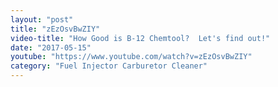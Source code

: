 ```yaml
---
layout: "post"
title: "zEzOsvBwZIY"
video-title: "How Good is B-12 Chemtool?  Let's find out!"
date: "2017-05-15"
youtube: "https://www.youtube.com/watch?v=zEzOsvBwZIY"
category: "Fuel Injector Carburetor Cleaner"
---
```

<div class="space-y-1"></div>